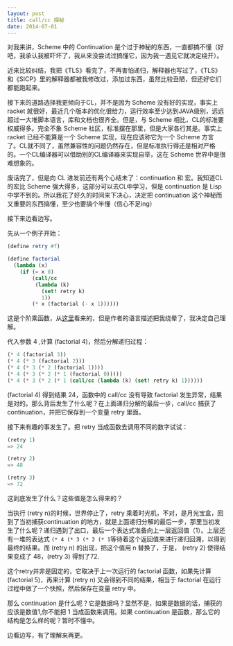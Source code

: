 ```yaml
---
layout: post
title: call/cc 探秘
date: 2014-07-01
---
```


对我来讲，Scheme 中的 Continuation 是个过于神秘的东西，一直都搞不懂（好吧，我承认我被吓坏了，我从来没尝试过搞懂它，因为我一遇见它就决定绕开）。

近来比较纠结，我把《TLS》看完了，不再害怕递归，解释器也写过了，《TLS》和《SICP》里的解释器都被我修改过，添加过东西，虽然比较丑陋，但还好它们都能跑起来。

接下来的道路选择我更倾向于CL，并不是因为 Scheme 没有好的实现，事实上 racket 就很好，最近几个版本的优化很给力，运行效率至少达到JAVA级别，远远超过一大堆脚本语言，库和文档也很齐全。但是，与 Scheme 相比，CL的标准要权威得多。完全不象 Scheme 社区，标准摆在那里，但是大家各行其是。事实上 racket 已经不能算是一个 Scheme 实现，现在应该称它为一个 Scheme 方言了。CL就不同了，虽然兼容性的问题仍然存在，但是标准执行得还是相对严格的。一个CL编译器可以借助别的CL编译器来实现自举，这在 Scheme 世界中是很难想象的。

废话完了，但是向 CL 进发前还有两个心结未了：continuation 和 宏。我知道CL的宏比 Scheme 强大得多，这部分可以去CL中学习，但是 continuation 是 Lisp 中学不到的。所以我花了好久的时间来下决心，决定把 continuation 这个神秘而又重要的东西搞懂，至少也要搞个半懂（信心不足ing）

接下来边看边写。

先从一个例子开始：

```scheme
(define retry #f)

(define factorial
  (lambda (x)
    (if (= x 0)
        (call/cc
         (lambda (k)
           (set! retry k)
           1))
        (* x (factorial (- x 1))))))
```

这是个阶乘函数，从[这里](http://blog.chinaunix.net/uid-7471615-id-3203533.html)看来的，但是作者的语言描述把我绕晕了，我决定自己理解。

代入参数 4 ,计算 (factorial 4)，然后分解递归过程：

```scheme
(* 4 (factorial 3))
(* 4 (* 3 (factorial 2)))
(* 4 (* 3 (* 2 (factorial 1))))
(* 4 (* 3 (* 2 (* 1 (factorial 0)))))
(* 4 (* 3 (* 2 (* 1 (call/cc (lambda (k) (set! retry k) 1))))))
```

(factorial 4) 得到结果 24，函数中的 call/cc 没有导致 factorial 发生异常，结果是对的。那么背后发生了什么呢？在上面递归分解的最后一步，call/cc 捕获了 continuation，并把它保存到一个变量 retry 里面。

接下来有趣的事发生了。把 retry 当成函数去调用不同的数字试试：

```scheme
(retry 1)
=> 24

(retry 2)
=> 48

(retry 3)
=> 72
```

这到底发生了什么？这些值是怎么得来的？

当执行 (retry n)的时候，世界停止了，retry 乘着时光机，不对，是月光宝盒，回到了当初捕获continuation 的地方，就是上面递归分解的最后一步，那里当初发生了什么呢？递归遇到了出口，最后一个表达式准备向上一层返回值（1）。上层还有一堆的表达式 `(* 4 (* 3 (* 2 (* 1`等待着这个返回值来进行递归回溯，以得到最终的结果。而 (retry n) 的出现，把这个值用 n 替换了，于是， (retry 2) 使得结果变成了 48，(retry 3) 得到了72.

这个retry并非是固定的，它取决于上一次运行的 factorial 函数，如果先计算 (factorial 5)，再来计算 (retry n) 又会得到不同的结果，相当于 factorial 在运行过程中做了一个快照，然后保存在变量 retry 中。

那么 continuation 是什么呢？它是数据吗？显然不是，如果是数据的话，捕获的应该是数值1,你不能把 1 当成函数来调用。如果 continuation 是函数，那么它的结构是怎么样的呢？暂时不懂中。

边看边写，有了理解来再更。